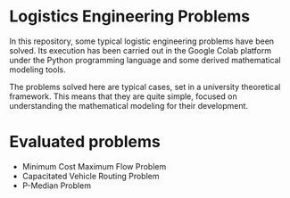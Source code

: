 # Logistics Engineering Problems

In this repository, some typical logistic engineering problems have been solved. Its execution has been carried out in the Google Colab platform under the Python programming language and some derived mathematical modeling tools.

The problems solved here are typical cases, set in a university theoretical framework. This means that they are quite simple, focused on understanding the mathematical modeling for their development.

# Evaluated problems

* Minimum Cost Maximum Flow Problem
* Capacitated Vehicle Routing Problem
* P-Median Problem

